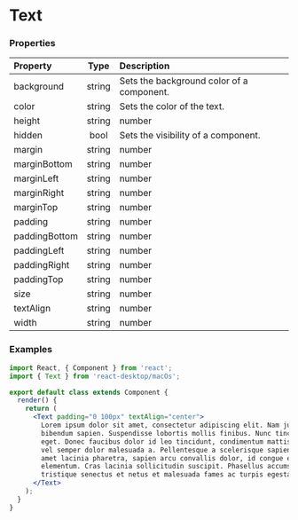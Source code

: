 # Text

### Properties

Property            | Type          | Description
:------------------ | :------------:| :----------
background          | string        | Sets the background color of a component.
color               | string        | Sets the color of the text.
height              | string|number | Sets the height of a component.
hidden              | bool          | Sets the visibility of a component.
margin              | string|number | Sets the outer margin of a component.<br/>__E.G.__ _"30px 20px"_
marginBottom        | string|number | Sets the outer margin bottom of a component.
marginLeft          | string|number | Sets the outer margin left of a component.
marginRight         | string|number | Sets the outer margin right of a component.
marginTop           | string|number | Sets the outer margin top of a component.
padding             | string|number | Sets the padding inside a component.<br/>__E.G.__ _"30px 20px"_
paddingBottom       | string|number | Sets the padding bottom inside a component.
paddingLeft         | string|number | Sets the padding left inside a component.
paddingRight        | string|number | Sets the padding right inside a component.
paddingTop          | string|number | Sets the padding top inside a component.
size                | string|number | Sets the font size of a component.
textAlign           | string|number | Sets the text alignment of the component's content.<br/>__Property value__ _"left"_, _"center"_, _"right"_
width               | string|number | Sets the width of a component.

### Examples

```jsx
import React, { Component } from 'react';
import { Text } from 'react-desktop/macOs';

export default class extends Component {
  render() {
    return (
      <Text padding="0 100px" textAlign="center">
        Lorem ipsum dolor sit amet, consectetur adipiscing elit. Nam justo urna, posuere vitae est et, accumsan
        bibendum sapien. Suspendisse lobortis mollis finibus. Nunc tincidunt enim est, efficitur semper dolor luctus
        eget. Donec faucibus dolor id leo tincidunt, condimentum mattis augue finibus. Etiam hendrerit ipsum nisi,
        vel semper dolor malesuada a. Pellentesque a scelerisque sapien, quis interdum odio. Nulla posuere, velit sit
        amet lacinia pharetra, sapien arcu convallis dolor, id congue erat lectus nec sem. Praesent pretium a nisi et
        elementum. Cras lacinia sollicitudin suscipit. Phasellus accumsan felis odio. Pellentesque habitant morbi
        tristique senectus et netus et malesuada fames ac turpis egestas.
      </Text>
    );
  }
}
```
